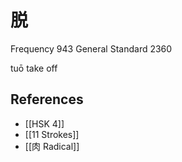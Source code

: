 # 脱
Frequency 943
General Standard 2360

tuō
take off

## References
- [[HSK 4]]
- [[11 Strokes]]
- [[肉 Radical]]